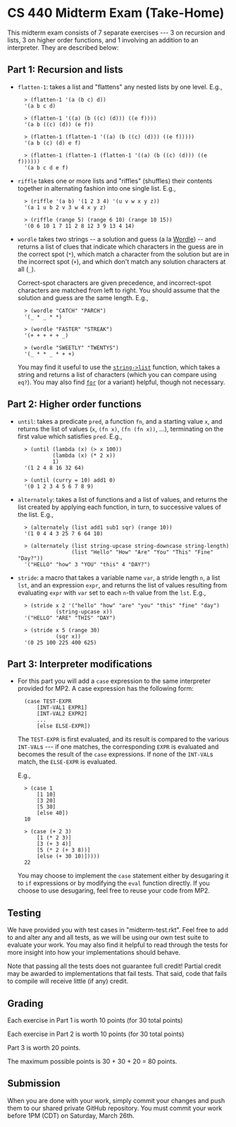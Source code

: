 CS 440 Midterm Exam (Take-Home)
===============================

This midterm exam consists of 7 separate exercises --- 3 on recursion and lists, 3 on higher order functions, and 1 involving an addition to an interpreter. They are described below:

## Part 1: Recursion and lists

- `flatten-1`: takes a list and "flattens" any nested lists by one level. E.g.,

        > (flatten-1 '(a (b c) d))
        '(a b c d)
        
        > (flatten-1 '((a) (b ((c) (d))) ((e f))))     
        '(a b ((c) (d)) (e f))
        
        > (flatten-1 (flatten-1 '((a) (b ((c) (d))) ((e f)))))
        '(a b (c) (d) e f)
        
        > (flatten-1 (flatten-1 (flatten-1 '((a) (b ((c) (d))) ((e f))))))
        '(a b c d e f)
        
- `riffle` takes one or more lists and "riffles" (shuffles) their contents together in alternating fashion into one single list. E.g.,

        > (riffle '(a b) '(1 2 3 4) '(u v w x y z))
        '(a 1 u b 2 v 3 w 4 x y z)
                         
        > (riffle (range 5) (range 6 10) (range 10 15))
        '(0 6 10 1 7 11 2 8 12 3 9 13 4 14)                         

- `wordle` takes two strings -- a solution and guess (a la [Wordle](https://www.nytimes.com/games/wordle/index.html)) -- and returns a list of clues that indicate which characters in the guess are in the correct spot (`*`), which match a character from the solution but are in the incorrect spot (`+`), and which don't match any solution characters at all (`_`).

    Correct-spot characters are given precedence, and incorrect-spot characters are matched from left to right. You should assume that the solution and guess are the same length. E.g.,

        > (wordle "CATCH" "PARCH")   
        '(_ * _ * *)

        > (wordle "FASTER" "STREAK") 
        '(+ + + + + _)

        > (wordle "SWEETLY" "TWENTYS")
        '(_ * * _ * + +)
    
    You may find it useful to use the [`string->list`](https://docs.racket-lang.org/reference/strings.html#%28def._%28%28quote._~23~25kernel%29._string-~3elist%29%29) function, which takes a string and returns a list of characters (which you can compare using `eq?`). You may also find [`for`](https://docs.racket-lang.org/reference/for.html) (or a variant) helpful, though not necessary.
  
## Part 2: Higher order functions

- `until`: takes a predicate `pred`, a function `fn`, and a starting value `x`, and returns the list of values (`x`, `(fn x)`, `(fn (fn x))`, ...), terminating on the first value which satisfies `pred`. E.g.,

        > (until (lambda (x) (> x 100))
                 (lambda (x) (* 2 x))
                 1)
        '(1 2 4 8 16 32 64)
        
        > (until (curry = 10) add1 0)
        '(0 1 2 3 4 5 6 7 8 9)
        
- `alternately`: takes a list of functions and a list of values, and returns the list created by applying each function, in turn, to successive values of the list. E.g.,

        > (alternately (list add1 sub1 sqr) (range 10))
        '(1 0 4 4 3 25 7 6 64 10)

        > (alternately (list string-upcase string-downcase string-length)
                       (list "Hello" "How" "Are" "You" "This" "Fine" "Day?"))
        '("HELLO" "how" 3 "YOU" "this" 4 "DAY?")
        
- `stride`: a macro that takes a variable name `var`, a stride length `n`, a list `lst`, and an expression `expr`, and returns the list of values resulting from evaluating `expr` with `var` set to each `n`-th value from the `lst`. E.g.,

        > (stride x 2 '("hello" "how" "are" "you" "this" "fine" "day")
                  (string-upcase x))
        '("HELLO" "ARE" "THIS" "DAY")

        > (stride x 5 (range 30)
                  (sqr x))
        '(0 25 100 225 400 625)

## Part 3: Interpreter modifications

- For this part you will add a `case` expression to the same interpreter provided for MP2. A case expression has the following form:

        (case TEST-EXPR
            [INT-VAL1 EXPR1]
            [INT-VAL2 EXPR2]
            ...
            [else ELSE-EXPR])

    The `TEST-EXPR` is first evaluated, and its result is compared to the various `INT-VAL`s --- if one matches, the corresponding `EXPR` is evaluated and becomes the result of the `case` expressions. If none of the `INT-VAL`s match, the `ELSE-EXPR` is evaluated.
    
    E.g.,
    
        > (case 1
            [1 10]
            [3 20]
            [5 30]
            [else 40])
        10    
        
        > (case (+ 2 3)
            [1 (* 2 3)]
            [3 (+ 3 4)]
            [5 (* 2 (+ 3 8))]
            [else (+ 30 10)]))))
        22
        
    You may choose to implement the `case` statement either by desugaring it to `if` expressions or by modifying the `eval` function directly. If you choose to use desugaring, feel free to reuse your code from MP2.

## Testing

We have provided you with test cases in "midterm-test.rkt". Feel free to add to and alter any and all tests, as we will be using our own test suite to evaluate your work. You may also find it helpful to read through the tests for more insight into how your implementations should behave.

Note that passing all the tests does not guarantee full credit! Partial credit may be awarded to implementations that fail tests. That said, code that fails to compile will receive little (if any) credit.

## Grading

Each exercise in Part 1 is worth 10 points (for 30 total points)

Each exercise in Part 2 is worth 10 points (for 30 total points)

Part 3 is worth 20 points.

The maximum possible points is 30 + 30 + 20 = 80 points.


## Submission

When you are done with your work, simply commit your changes and push them to
our shared private GitHub repository. You must commit your work before 1PM (CDT) on Saturday, March 26th. 